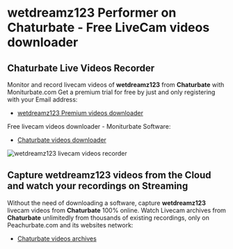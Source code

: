 # wetdreamz123 Performer on Chaturbate - Free LiveCam videos downloader

## Chaturbate Live Videos Recorder

Monitor and record livecam videos of **wetdreamz123** from **Chaturbate** with Moniturbate.com
Get a premium trial for free by just and only registering with your Email address:
* [wetdreamz123 Premium videos downloader](https://moniturbate.com/request-demo-licence-key.html)

Free livecam videos downloader - Moniturbate Software:
* [Chaturbate videos downloader](https://moniturbate.com/moniturbate-download-software.html)

![wetdreamz123 livecam videos recorder](https://peachurnet.com/templates/moniturbate-software.png)


## Capture wetdreamz123 videos from the Cloud and watch your recordings on Streaming

Without the need of downloading a software, capture **wetdreamz123** livecam videos from **Chaturbate** 100% online.
Watch Livecam archives from **Chaturbate** unlimitedly from thousands of existing recordings, only on Peachurbate.com and its websites network:
* [Chaturbate videos archives](https://peachurnet.com/)